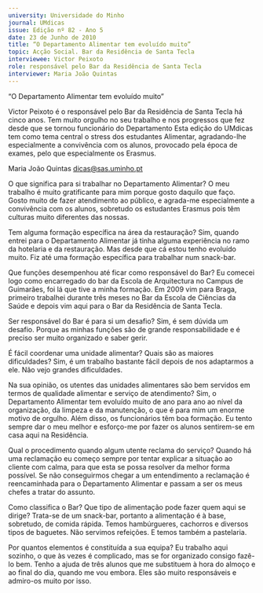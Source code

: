 ```yaml
---
university: Universidade do Minho
journal: UMdicas
issue: Edição nº 82 - Ano 5
date: 23 de Junho de 2010
title: “O Departamento Alimentar tem evoluído muito”
topic: Acção Social. Bar da Residência de Santa Tecla
interviewee: Victor Peixoto
role: responsável pelo Bar da Residência de Santa Tecla
interviewer: Maria João Quintas
---
```




“O Departamento Alimentar tem evoluído muito”


Victor Peixoto é o responsável pelo Bar da Residência de Santa Tecla
há cinco anos. Tem muito orgulho no seu trabalho e nos progressos
que fez desde que se tornou funcionário do Departamento
Esta edição do UMdicas tem como tema
central o stress dos estudantes Alimentar, agradando-lhe especialmente a convivência com os alunos,
provocado pela época de exames, pelo que especialmente os Erasmus.


Maria João Quintas
dicas@sas.uminho.pt


O que significa para si trabalhar no
Departamento Alimentar?
O meu trabalho é muito gratificante
para mim porque gosto daquilo que
faço. Gosto muito de fazer
atendimento ao público, e agrada-me
 especialmente a convivência
com os alunos, sobretudo os
estudantes Erasmus pois têm
culturas muito diferentes das nossas.


Tem alguma formação específica na
área da restauração?
Sim, quando entrei para o
Departamento Alimentar já tinha
alguma experiência no ramo da
hotelaria e da restauração. Mas
desde que cá estou tenho evoluído
muito. Fiz até uma formação
específica para trabalhar num
snack-bar.


Que funções desempenhou até
ficar como responsável do Bar?
Eu comecei logo como encarregado
do bar da Escola de Arquitectura no
Campus de Guimarães, foi lá que tive
a minha formação. Em 2009 vim
para Braga, primeiro trabalhei
durante três meses no Bar da Escola
de Ciências da Saúde e depois vim
aqui para o Bar da Residência de
Santa Tecla.


Ser responsável do Bar é para si um
desafio?
Sim, é sem dúvida um desafio.
Porque as minhas funções são de
grande responsabilidade e é preciso
ser muito organizado e saber gerir.


É fácil coordenar uma unidade
alimentar? Quais são as maiores
dificuldades?
Sim, é um trabalho bastante fácil
depois de nos adaptarmos a ele. Não
vejo grandes dificuldades.


Na sua opinião, os utentes das
unidades alimentares são bem
servidos em termos de qualidade
alimentar e serviço de atendimento?
Sim, o Departamento Alimentar tem
evoluído muito de ano para ano ao
nível da organização, da limpeza e da
manutenção, o que é para mim um
enorme motivo de orgulho. Além
disso, os funcionários têm boa
formação. Eu tento sempre dar o
meu melhor e esforço-me por fazer
os alunos sentirem-se em casa aqui
na Residência.


Qual o procedimento quando algum
utente reclama do serviço?
Quando há uma reclamação eu
começo sempre por tentar explicar a
situação ao cliente com calma, para
que esta se possa resolver da melhor
forma possível. Se não
conseguirmos chegar a um
entendimento a reclamação é
reencaminhada para o
Departamento Alimentar e passam a
ser os meus chefes a tratar do
assunto.


Como classifica o Bar? Que tipo de
alimentação pode fazer quem aqui
se dirige?
Trata-se de um snack-bar, portanto a
alimentação é à base, sobretudo, de
comida rápida. Temos
hambúrgueres, cachorros e diversos
tipos de baguetes. Não servimos
refeições. E temos também a
pastelaria.


Por quantos elementos é
constituída a sua equipa?
Eu trabalho aqui sozinho, o que às
vezes é complicado, mas se for
organizado consigo fazê-lo bem.
Tenho a ajuda de três alunos que me
substituem à hora do almoço e ao
final do dia, quando me vou embora.
Eles são muito responsáveis e
admiro-os muito por isso.